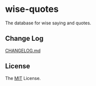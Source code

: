 # wise-quotes

The database for wise saying and quotes.

## Change Log

[CHANGELOG.md](https://github.com/archco/wise-quotes/blob/master/CHANGELOG.md)

## License

The [MIT](https://github.com/archco/wise-quotes/blob/master/LICENSE) License.
